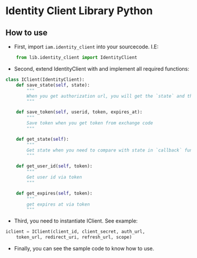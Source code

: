 # Identity Client Library Python

## How to use

- First, import `iam.identity_client` into your sourcecode. I.E:

```python
    from lib.identity_client import IdentityClient
```

- Second, extend IdentityClient with and implement all required functions:

```python
class IClient(IdentityClient):
    def save_state(self, state):
        """
        When you get authorization url, you will get the `state` and the `authorization_url`, save `state` and compare with state in `callback` function
        """

    def save_token(self, userid, token, expires_at):
        """
        Save token when you get token from exchange code
        """

    def get_state(self):
        """
        Get state when you need to compare with state in `callback` function
        """

    def get_user_id(self, token):
        """
        Get user id via token
        """

    def get_expires(self, token):
        """
        get expires at via token
        """
```

- Third, you need to instantiate IClient. See example:

```python
iclient = IClient(client_id, client_secret, auth_url,
    token_url, redirect_uri, refresh_url, scope)
```

- Finally, you can see the sample code to know how to use.

